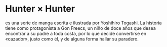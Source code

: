 # **Hunter × Hunter** # 
es una serie de manga escrita e ilustrada por Yoshihiro Togashi. La historia tiene como protagonista a Gon Freecs, un niño de doce años que desea encontrar a su padre a toda costa, por lo que decide convertirse en «cazador», justo como él, y de alguna forma hallar su paradero. 


